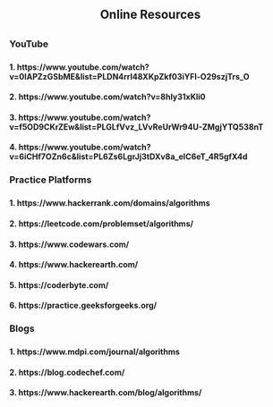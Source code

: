 <h2 align="center"> Online Resources<h2>
<h3> YouTube<h3>
<h4>1. https://www.youtube.com/watch?v=0IAPZzGSbME&list=PLDN4rrl48XKpZkf03iYFl-O29szjTrs_O<h4>
<h4>2. https://www.youtube.com/watch?v=8hly31xKli0<h4>
<h4>3. https://www.youtube.com/watch?v=f5OD9CKrZEw&list=PLGLfVvz_LVvReUrWr94U-ZMgjYTQ538nT</h4>
  <h4>4. https://www.youtube.com/watch?v=6iCHf7OZn6c&list=PL6Zs6LgrJj3tDXv8a_elC6eT_4R5gfX4d</h4>
  
  <h3>Practice Platforms<h3>
  <h4>1. https://www.hackerrank.com/domains/algorithms</h4>
  <h4>2. https://leetcode.com/problemset/algorithms/</h4>
  <h4>3. https://www.codewars.com/</h4>
  <h4>4. https://www.hackerearth.com/</h4>
  <h4>5. https://coderbyte.com/</h4>
  <h4>6. https://practice.geeksforgeeks.org/</h4>
    
  <h3> Blogs<h3>
   <h4>1. https://www.mdpi.com/journal/algorithms</h4>
   <h4>2. https://blog.codechef.com/</h4>
   <h4> 3. https://www.hackerearth.com/blog/algorithms/</h4>
  
